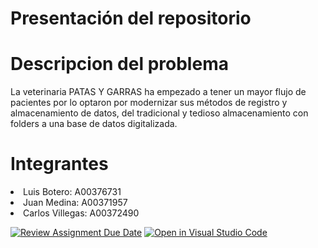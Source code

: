 <h1>Presentación del repositorio</h1>
<h1>Descripcion del problema</h1>

La veterinaria PATAS Y GARRAS ha empezado a tener un mayor flujo de pacientes por lo optaron por modernizar sus métodos de registro y almacenamiento de datos, del tradicional y tedioso almacenamiento con folders a una base de datos digitalizada.

<h1>Integrantes</h1>
<li>Luis Botero: A00376731
<li>Juan Medina: A00371957
<li>Carlos Villegas: A00372490


[![Review Assignment Due Date](https://classroom.github.com/assets/deadline-readme-button-24ddc0f5d75046c5622901739e7c5dd533143b0c8e959d652212380cedb1ea36.svg)](https://classroom.github.com/a/Xf2EcXKu)
[![Open in Visual Studio Code](https://classroom.github.com/assets/open-in-vscode-718a45dd9cf7e7f842a935f5ebbe5719a5e09af4491e668f4dbf3b35d5cca122.svg)](https://classroom.github.com/online_ide?assignment_repo_id=10930695&assignment_repo_type=AssignmentRepo)
